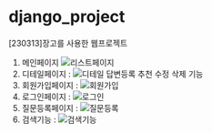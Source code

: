 # django_project
[230313]장고를 사용한 웹프로젝트 


1. 메인페이지 ![리스트페이지](https://user-images.githubusercontent.com/115385678/236526752-e35b8d52-6711-43d6-b299-ab97c3856922.PNG)
2. 디테일페이지 : ![디테일](https://user-images.githubusercontent.com/115385678/236526763-a17ae156-d1ee-40f8-a55c-292236f018c8.PNG)
  답변등록 추천 수정 삭제 기능  
4. 회원가입페이지 : ![회원가입](https://user-images.githubusercontent.com/115385678/236526760-a9a547c1-a56b-4744-ab05-d149260182d1.PNG)
5. 로그인페이지 : ![로그인](https://user-images.githubusercontent.com/115385678/236526765-0803bb63-3767-423c-a735-796c8f484a55.PNG)
6. 질문등록페이지 : ![질문등록](https://user-images.githubusercontent.com/115385678/236526758-469c97cf-93bd-47fd-b5cd-45a3a04dac7b.PNG)
7. 검색기능 : ![검색기능](https://user-images.githubusercontent.com/115385678/236526761-becaa2b3-9ba2-43fe-9f7a-a94e9d6ac8ef.PNG)
